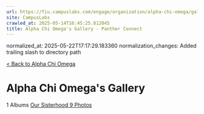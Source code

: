 ```yaml
---
url: https://fiu.campuslabs.com/engage/organization/alpha-chi-omega/gallery/
site: CampusLabs
crawled_at: 2025-05-14T16:45:25.812045
title: Alpha Chi Omega's Gallery - Panther Connect
---
```

normalized_at: 2025-05-22T17:17:29.183360
normalization_changes: Added trailing slash to directory path

[< Back to Alpha Chi Omega](https://fiu.campuslabs.com/engage/organization/alpha-chi-omega)
# Alpha Chi Omega's Gallery
1 Albums
[Our Sisterhood 9 Photos ](https://fiu.campuslabs.com/engage/organization/alpha-chi-omega/gallery/album/284281)

